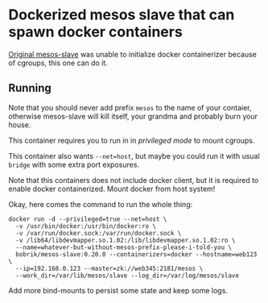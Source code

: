 # Dockerized mesos slave that can spawn docker containers

[Original mesos-slave](https://github.com/mesosphere/docker-containers/tree/master/mesos-slave)
was unable to initialize docker containerizer because of cgroups, this one can do it.

## Running

Note that you should never add prefix `mesos` to the name of your contaier,
otherwise mesos-slave will kill itself, your grandma and probably burn your house.

This container requires you to run in in *privileged mode* to mount cgroups.

This container also wants `--net=host`, but maybe you could run it
with usual `bridge` with some extra port exposures.

Note that this containers does not include docker client, but it is
required to enable docker containerized. Mount docker from host system!

Okay, here comes the command to run the whole thing:

```
docker run -d --privileged=true --net=host \
  -v /usr/bin/docker:/usr/bin/docker:ro \
  -v /var/run/docker.sock:/var/run/docker.sock \
  -v /lib64/libdevmapper.so.1.02:/lib/libdevmapper.so.1.02:ro \
  --name=whatever-but-without-mesos-prefix-please-i-told-you \
  bobrik/mesos-slave:0.20.0 --containerizers=docker --hostname=web123 \
  --ip=192.168.0.123 --master=zk://web345:2181/mesos \
  --work_dir=/var/lib/mesos/slave --log_dir=/var/log/mesos/slave
```

Add more bind-mounts to persist some state and keep some logs.
